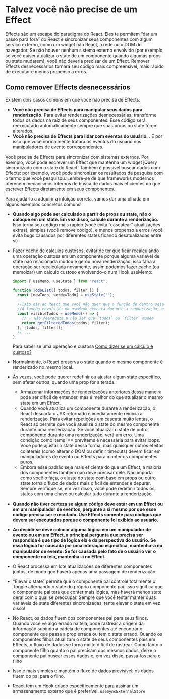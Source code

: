 # Talvez você não precise de um Effect

Effects são um escape do paradigma do React. Eles te permitem “dar um passo para fora” do React e sincronizar seus componentes com algum serviço externo, como um widget não React, a rede ou o DOM do navegador. Se não houver nenhum sistema externo envolvido (por exemplo, se você quiser atualizar o state de um componente quando algumas props ou state mudarem), você não deveria precisar de um Effect. Remover Effects desnecessários tornará seu código mais compreensível, mais rápido de executar e menos propenso a erros.

## Como remover Effects desnecessários

Existem dois casos comuns em que você não precisa de Effects:

- **Você não precisa de Effects para manipular seus dados para renderização.** Para evitar renderizações desnecessárias, transforme todos os dados na raiz de seus componentes. Esse código será reexecutado automaticamente sempre que suas props ou state forem alterados.
- **Você não precisa de Effects para lidar com eventos do usuário.** . É por isso que você normalmente tratará os eventos do usuário nos manipuladores de evento correspondentes.

Você precisa de Effects para sincronizar com sistemas externos. Por exemplo, você pode escrever um Effect que mantenha um widget jQuery sincronizado com o state do React. Também é possível buscar dados com Effects: por exemplo, você pode sincronizar os resultados da pesquisa com o termo que você pesquisou. Lembre-se de que frameworks modernos oferecem mecanismos internos de busca de dados mais eficientes do que escrever Effects diretamente em seus componentes.

Para ajudá-lo a adquirir a intuição correta, vamos dar uma olhada em alguns exemplos concretos comuns!

- **Quando algo pode ser calculado a partir de props ou state, não o coloque em um state. Em vez disso, calcule durante a renderização.** Isso torna seu código mais rápido (você evita “cascatear” atualizações extras), simples (você remove código), e menos propenso a erros (você evita bugs causados por diferentes states ficando desatualizadas entre si)
- Fazer cache de calculos custosos, evitar de ter que ficar recalculando uma operação custosa em um componente porque alguma variavel de state não relacionada mudou e gerou nova renderização, isso faria a operação ser recalculada novamente, assim podemos fazer cache (ou memoizar) um calculo custoso envolvendo-o num Hook useMemo:

  ```js
  import { useMemo, useState } from "react";

  function TodoList({ todos, filter }) {
    const [newTodo, setNewTodo] = useState("");

    //Isto diz ao React que você não quer que a função de dentro seja reexecutada a não ser que todos ou filter tenham mudado. O React lembrará do retorno de getFilteredTodos() durante a renderização inicial. Durante as próximas renderizações, ele vai checar se todos ou filter são diferentes. Se eles são os mesmos da última vez, useMemo vai retornar o último valor salvo. Mas se forem diferentes, o React vai executar a função de dentro novamente (e armazenar seu resultado).
    //A função envolvida no useMemo executa durante a renderização, então apenas funciona para cálculos puros.
    const visibleTodos = useMemo(() => {
      // ✅ Não reexecuta a não ser que `todos` ou `filter` mudem
      return getFilteredTodos(todos, filter);
    }, [todos, filter]);
    // ...
  }
  ```

  Para saber se uma operação e custosa [Como dizer se um cálculo é custoso? ](https://pt-br.react.dev/learn/you-might-not-need-an-effect#how-to-tell-if-a-calculation-is-expensive)

- Normalmente, o React preserva o state quando o mesmo componente é renderizado no mesmo local.
- Às vezes, você pode querer redefinir ou ajustar algum state específico, sem afetar outros, quando uma prop for alterada.
  - Armazenar informações de renderizações anteriores dessa maneira pode ser difícil de entender, mas é melhor do que atualizar o mesmo state em um Effect.
  - Quando você atualiza um componente durante a renderização, o React descarta o JSX retornado e imediatamente reinicia a renderização. Para evitar repetições em cascata muito lentas, o React só permite que você atualize o state do mesmo componente durante uma renderização. Se você atualizar o state de outro componente durante uma renderização, verá um erro. Uma condição como items !== prevItems é necessária para evitar loops. Você pode ajustar o state dessa forma, mas quaisquer outros efeitos colaterais (como alterar o DOM ou definir timeouts) devem ficar em manipuladores de evento ou Effects para manter os componentes puros.
  - Embora esse padrão seja mais eficiente do que um Effect, a maioria dos componentes também não deve precisar dele. Não importa como você o faça, o ajuste do state com base em props ou outro state torna o fluxo de dados mais difícil de entender e depurar. Sempre verifique se, em vez disso, você pode redefinir todos os states com uma chave ou calcular tudo durante a renderização.
- **Quando não tiver certeza se algum código deve estar em um Effect ou em um manipulador de eventos, pergunte a si mesmo por que esse código precisa ser executado. Use Effects somente para códigos que devem ser executados porque o componente foi exibido ao usuário.**
- **Ao decidir se deve colocar alguma lógica em um manipulador de evento ou em um Effect, a principal pergunta que precisa ser respondida é que tipo de lógica ela é da perspectiva do usuário. Se essa lógica for causada por uma interação específica, mantenha-a no manipulador de evento. Se for causada pelo fato de o usuário ver o componente na tela, mantenha-a no Effect.**
- O React processa em lote atualizações de diferentes componentes juntos, de modo que haverá apenas uma passagem de renderização.
- “Elevar o state” permite que o componente pai controle totalmente o Toggle alternando o state do próprio componente pai. Isso significa que o componente pai terá que conter mais lógica, mas haverá menos state geral com o qual se preocupar. Sempre que você tentar manter duas variáveis de state diferentes sincronizadas, tente elevar o state em vez disso!
- No React, os dados fluem dos componentes pai para seus filhos. Quando você vê algo errado na tela, pode rastrear a origem da informação subindo a cadeia de componentes até encontrar o componente que passa a prop errada ou tem o state errado. Quando os componentes filhos atualizam o state de seus componentes pais em Effects, o fluxo de dados se torna muito difícil de rastrear. Como tanto o componente filho quanto o pai precisam dos mesmos dados, deixe o componente pai buscar esses dados e, em vez disso, passá-los para o filho
- Isso é mais simples e mantém o fluxo de dados previsível: os dados fluem do pai para o filho.
- React tem um Hook criado especificamente para assinar um armazenamento externo que é preferível. `useSyncExternalStore`
